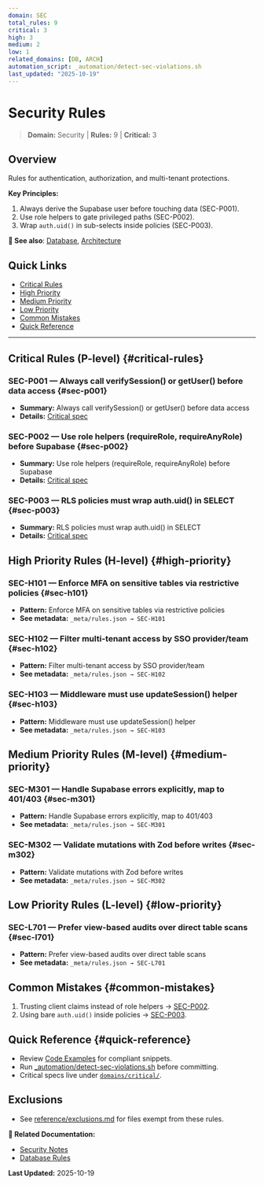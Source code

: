 ```yaml
---
domain: SEC
total_rules: 9
critical: 3
high: 3
medium: 2
low: 1
related_domains: [DB, ARCH]
automation_script: _automation/detect-sec-violations.sh
last_updated: "2025-10-19"
---
```


# Security Rules

> **Domain:** Security | **Rules:** 9 | **Critical:** 3

## Overview

Rules for authentication, authorization, and multi-tenant protections.

**Key Principles:**
1. Always derive the Supabase user before touching data (SEC-P001).
2. Use role helpers to gate privileged paths (SEC-P002).
3. Wrap `auth.uid()` in sub-selects inside policies (SEC-P003).

**📖 See also**: [Database](./database.md), [Architecture](./architecture.md)

## Quick Links

- [Critical Rules](#critical-rules)
- [High Priority](#high-priority)
- [Medium Priority](#medium-priority)
- [Low Priority](#low-priority)
- [Common Mistakes](#common-mistakes)
- [Quick Reference](#quick-reference)

---

## Critical Rules (P-level) {#critical-rules}

### SEC-P001 — Always call verifySession() or getUser() before data access {#sec-p001}

- **Summary:** Always call verifySession() or getUser() before data access
- **Details:** [Critical spec](critical/SEC-P001.md)

### SEC-P002 — Use role helpers (requireRole, requireAnyRole) before Supabase {#sec-p002}

- **Summary:** Use role helpers (requireRole, requireAnyRole) before Supabase
- **Details:** [Critical spec](critical/SEC-P002.md)

### SEC-P003 — RLS policies must wrap auth.uid() in SELECT {#sec-p003}

- **Summary:** RLS policies must wrap auth.uid() in SELECT
- **Details:** [Critical spec](critical/SEC-P003.md)

## High Priority Rules (H-level) {#high-priority}

### SEC-H101 — Enforce MFA on sensitive tables via restrictive policies {#sec-h101}

- **Pattern:** Enforce MFA on sensitive tables via restrictive policies
- **See metadata:** `_meta/rules.json → SEC-H101`

### SEC-H102 — Filter multi-tenant access by SSO provider/team {#sec-h102}

- **Pattern:** Filter multi-tenant access by SSO provider/team
- **See metadata:** `_meta/rules.json → SEC-H102`

### SEC-H103 — Middleware must use updateSession() helper {#sec-h103}

- **Pattern:** Middleware must use updateSession() helper
- **See metadata:** `_meta/rules.json → SEC-H103`

## Medium Priority Rules (M-level) {#medium-priority}

### SEC-M301 — Handle Supabase errors explicitly, map to 401/403 {#sec-m301}

- **Pattern:** Handle Supabase errors explicitly, map to 401/403
- **See metadata:** `_meta/rules.json → SEC-M301`

### SEC-M302 — Validate mutations with Zod before writes {#sec-m302}

- **Pattern:** Validate mutations with Zod before writes
- **See metadata:** `_meta/rules.json → SEC-M302`

## Low Priority Rules (L-level) {#low-priority}

### SEC-L701 — Prefer view-based audits over direct table scans {#sec-l701}

- **Pattern:** Prefer view-based audits over direct table scans
- **See metadata:** `_meta/rules.json → SEC-L701`

## Common Mistakes {#common-mistakes}

1. Trusting client claims instead of role helpers → [SEC-P002](critical/SEC-P002.md).
2. Using bare `auth.uid()` inside policies → [SEC-P003](critical/SEC-P003.md).

## Quick Reference {#quick-reference}

- Review [Code Examples](../reference/examples.md#security) for compliant snippets.
- Run [_automation/detect-sec-violations.sh](../_automation/detect-sec-violations.sh) before committing.
- Critical specs live under [`domains/critical/`](critical/).

## Exclusions

- See [reference/exclusions.md](../reference/exclusions.md) for files exempt from these rules.

**📖 Related Documentation:**
- [Security Notes](../reference/exclusions.md)
- [Database Rules](./database.md)

**Last Updated:** 2025-10-19
